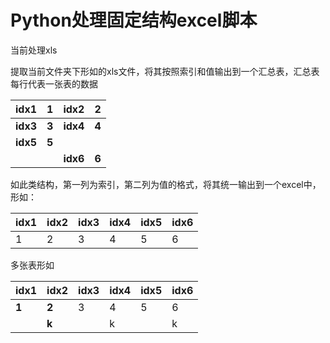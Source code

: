# Python处理固定结构excel脚本

当前处理xls

提取当前文件夹下形如的xls文件，将其按照索引和值输出到一个汇总表，汇总表每行代表一张表的数据

| **idx1** | **1** | **idx2** | **2** |
| -------------- | ----------- | -------------- | ----------- |
| **idx3** | **3** | **idx4** | **4** |
| **idx5** | **5** |                |             |
|                |             | **idx6** | **6** |

如此类结构，第一列为索引，第二列为值的格式，将其统一输出到一个excel中，形如：

| **idx1** | idx2 | **idx3** | idx4 | idx5 | idx6 |
| -------------- | ---- | -------------- | ---- | ---- | ---- |
| 1              | 2    | 3              | 4    | 5    | 6    |

多张表形如


| **idx1** | idx2        | idx3 | idx4 | idx5 | idx6 |
| -------------- | ----------- | ---- | ---- | ---- | ---- |
| **1**    | **2** | 3    | 4    | 5    | 6    |
|                | **k** |      | k    |      | k    |
